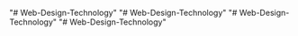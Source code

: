 "# Web-Design-Technology" 
"# Web-Design-Technology" 
"# Web-Design-Technology" 
"# Web-Design-Technology" 
